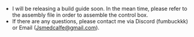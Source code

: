 - I will be releasing a build guide soon. In the mean time, please refer to the assembly file in order to assemble the control box. 
- If there are any questions, please contact me via Discord (fumbuckkk) or Email (Jsmedcalfe@gmail.com).

